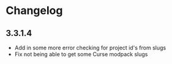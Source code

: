 # Changelog

## 3.3.1.4

- Add in some more error checking for project id's from slugs
- Fix not being able to get some Curse modpack slugs
